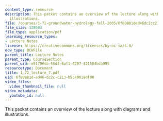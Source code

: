 ```yaml
---
content_type: resource
description: This packet contains an overview of the lecture along with diagrams and
  illustrations.
file: /courses/1-72-groundwater-hydrology-fall-2005/6f88881ded46dc2cc213b5c490190f00_1_72_lecture_7.pdf
file_size: 128693
file_type: application/pdf
learning_resource_types:
- Lecture Notes
license: https://creativecommons.org/licenses/by-nc-sa/4.0/
ocw_type: OCWFile
parent_title: Lecture Notes
parent_type: CourseSection
parent_uid: e51706db-66d3-6af1-4707-421504bda995
resourcetype: Document
title: 1_72_lecture_7.pdf
uid: 6f88881d-ed46-dc2c-c213-b5c490190f00
video_files:
  video_thumbnail_file: null
video_metadata:
  youtube_id: null
---
```

This packet contains an overview of the lecture along with diagrams and illustrations.